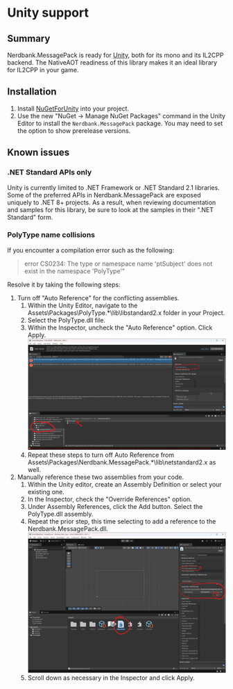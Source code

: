 # Unity support

## Summary

Nerdbank.MessagePack is ready for [Unity](https://unity.com/), both for its mono and its IL2CPP backend.
The NativeAOT readiness of this library makes it an ideal library for IL2CPP in your game.

## Installation

1. Install [NuGetForUnity](https://github.com/GlitchEnzo/NuGetForUnity) into your project.
1. Use the new "NuGet -> Manage NuGet Packages" command in the Unity Editor to install the `Nerdbank.MessagePack` package. You may need to set the option to show prerelease versions.

## Known issues

### .NET Standard APIs only

Unity is currently limited to .NET Framework or .NET Standard 2.1 libraries.
Some of the preferred APIs in Nerdbank.MessagePack are exposed uniquely to .NET 8+ projects.
As a result, when reviewing documentation and samples for this library, be sure to look at the samples in their ".NET Standard" form.

### PolyType name collisions

If you encounter a compilation error such as the following:

> error CS0234: The type or namespace name 'ptSubject' does not exist in the namespace 'PolyType'"

Resolve it by taking the following steps:

1. Turn off "Auto Reference" for the conflicting assemblies.
   1. Within the Unity Editor, navigate to the Assets\Packages\PolyType.*\lib\libstandard2.x folder in your Project.
   1. Select the PolyType.dll file.
   1. Within the Inspector, uncheck the "Auto Reference" option. Click Apply.
   ![](../images/TurnOffAutoReference.png)
   1. Repeat these steps to turn off Auto Reference from Assets\Packages\Nerdbank.MessagePack.*\lib\netstandard2.x as well.
1. Manually reference these two assemblies from your code.
   1. Within the Unity editor, create an Assembly Definition or select your existing one.
   1. In the Inspector, check the "Override References" option.
   1. Under Assembly References, click the Add button. Select the PolyType.dll assembly.
   1. Repeat the prior step, this time selecting to add a reference to the Nerdbank.MessagePack.dll.
   ![](../images/ReferencePolyTypeInAssemblyDefinition.png)
   1. Scroll down as necessary in the Inspector and click Apply.
